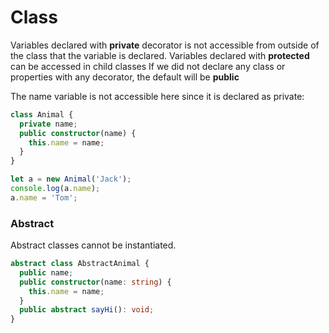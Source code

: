 # Class

Variables declared with **private** decorator is not accessible from outside of the class that the variable is declared.
Variables declared with **protected** can be accessed in child classes
If we did not declare any class or properties with any decorator, the default will be **public**

The name variable is not accessible here since it is declared as private:
```typescript
class Animal {
  private name;
  public constructor(name) {
    this.name = name;
  }
}

let a = new Animal('Jack');
console.log(a.name);
a.name = 'Tom';
```

### Abstract 
Abstract classes cannot be instantiated.

```typescript
abstract class AbstractAnimal {
  public name;
  public constructor(name: string) {
    this.name = name;
  }
  public abstract sayHi(): void;
}
```
